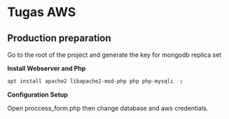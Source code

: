 # Tugas AWS

## Production preparation

Go to the root of the project and generate the key for mongodb replica set

**Install Webserver and Php**

```bash
apt install apache2 libapache2-mod-php php php-mysqli -y
```

**Configuration Setup**

Open proccess_form.php then change database and aws credentials.